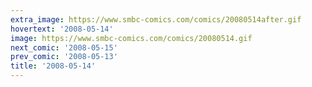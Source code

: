 ```yaml
---
extra_image: https://www.smbc-comics.com/comics/20080514after.gif
hovertext: '2008-05-14'
image: https://www.smbc-comics.com/comics/20080514.gif
next_comic: '2008-05-15'
prev_comic: '2008-05-13'
title: '2008-05-14'
---
```


